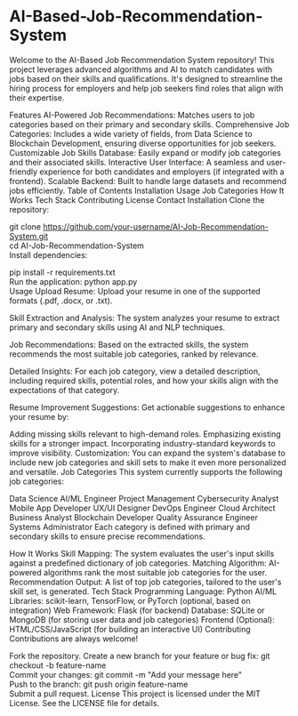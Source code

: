 # AI-Based-Job-Recommendation-System
Welcome to the AI-Based Job Recommendation System repository! This project leverages advanced algorithms and AI to match candidates with jobs based on their skills and qualifications. It's designed to streamline the hiring process for employers and help job seekers find roles that align with their expertise.

Features
AI-Powered Job Recommendations: Matches users to job categories based on their primary and secondary skills.
Comprehensive Job Categories: Includes a wide variety of fields, from Data Science to Blockchain Development, ensuring diverse opportunities for job seekers.
Customizable Job Skills Database: Easily expand or modify job categories and their associated skills.
Interactive User Interface: A seamless and user-friendly experience for both candidates and employers (if integrated with a frontend).
Scalable Backend: Built to handle large datasets and recommend jobs efficiently.
Table of Contents
Installation
Usage
Job Categories
How It Works
Tech Stack
Contributing
License
Contact
Installation
Clone the repository:

git clone https://github.com/your-username/AI-Job-Recommendation-System.git  
cd AI-Job-Recommendation-System  
Install dependencies:

pip install -r requirements.txt  
Run the application:
python app.py  
Usage
Upload Resume:
Upload your resume in one of the supported formats (.pdf, .docx, or .txt).

Skill Extraction and Analysis:
The system analyzes your resume to extract primary and secondary skills using AI and NLP techniques.

Job Recommendations:
Based on the extracted skills, the system recommends the most suitable job categories, ranked by relevance.

Detailed Insights:
For each job category, view a detailed description, including required skills, potential roles, and how your skills align with the expectations of that category.

Resume Improvement Suggestions:
Get actionable suggestions to enhance your resume by:

Adding missing skills relevant to high-demand roles.
Emphasizing existing skills for a stronger impact.
Incorporating industry-standard keywords to improve visibility.
Customization:
You can expand the system's database to include new job categories and skill sets to make it even more personalized and versatile.
Job Categories
This system currently supports the following job categories:

Data Science
AI/ML Engineer
Project Management
Cybersecurity Analyst
Mobile App Developer
UX/UI Designer
DevOps Engineer
Cloud Architect
Business Analyst
Blockchain Developer
Quality Assurance Engineer
Systems Administrator
Each category is defined with primary and secondary skills to ensure precise recommendations.

How It Works
Skill Mapping: The system evaluates the user's input skills against a predefined dictionary of job categories.
Matching Algorithm: AI-powered algorithms rank the most suitable job categories for the user.
Recommendation Output: A list of top job categories, tailored to the user's skill set, is generated.
Tech Stack
Programming Language: Python
AI/ML Libraries: scikit-learn, TensorFlow, or PyTorch (optional, based on integration)
Web Framework: Flask (for backend)
Database: SQLite or MongoDB (for storing user data and job categories)
Frontend (Optional): HTML/CSS/JavaScript (for building an interactive UI)
Contributing
Contributions are always welcome!

Fork the repository.
Create a new branch for your feature or bug fix:
git checkout -b feature-name  
Commit your changes:
git commit -m "Add your message here"  
Push to the branch:
git push origin feature-name  
Submit a pull request.
License
This project is licensed under the MIT License. See the LICENSE file for details.
